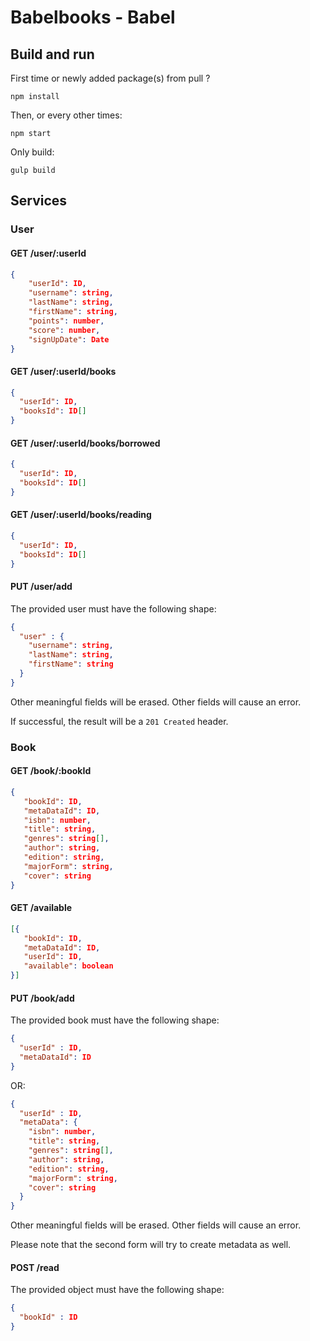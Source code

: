 # Babelbooks - Babel

## Build and run
First time or newly added package(s) from pull ?
```shell
npm install
```

Then, or every other times:
```shell
npm start
```

Only build:
```shell
gulp build
```

## Services
### User
#### GET /user/:userId
```json
{
    "userId": ID,
    "username": string,
    "lastName": string,
    "firstName": string,
    "points": number,
    "score": number,
    "signUpDate": Date
}
```

#### GET /user/:userId/books
```json
{
  "userId": ID,
  "booksId": ID[]
}
```

#### GET /user/:userId/books/borrowed
```json
{
  "userId": ID,
  "booksId": ID[]
}
```

#### GET /user/:userId/books/reading
```json
{
  "userId": ID,
  "booksId": ID[]
}
```

#### PUT /user/add
The provided user must have the following shape:
```json
{
  "user" : {
    "username": string,
    "lastName": string,
    "firstName": string
  }
}
```
Other meaningful fields will be erased.
Other fields will cause an error.

If successful, the result will be a `201 Created` header.

### Book
#### GET /book/:bookId
```json
{
   "bookId": ID,
   "metaDataId": ID,
   "isbn": number,
   "title": string,
   "genres": string[],
   "author": string,
   "edition": string,
   "majorForm": string,
   "cover": string
}
```

#### GET /available
```json
[{
   "bookId": ID,
   "metaDataId": ID,
   "userId": ID,
   "available": boolean
}]
```

#### PUT /book/add
The provided book must have the following shape:
```json
{
  "userId" : ID,
  "metaDataId": ID
}
```

OR:
```json
{
  "userId" : ID,
  "metaData": {
    "isbn": number,
    "title": string,
    "genres": string[],
    "author": string,
    "edition": string,
    "majorForm": string,
    "cover": string
  }
}
```
Other meaningful fields will be erased.
Other fields will cause an error.

Please note that the second form will try to create metadata as well.

#### POST /read
The provided object must have the following shape:

```json
{
  "bookId" : ID
}
```